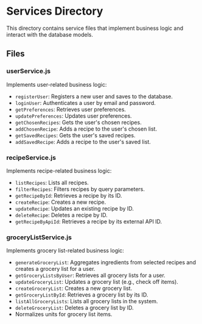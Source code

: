 # Services Directory

This directory contains service files that implement business logic and interact with the database models.

## Files

### userService.js
Implements user-related business logic:
- `registerUser`: Registers a new user and saves to the database.
- `loginUser`: Authenticates a user by email and password.
- `getPreferences`: Retrieves user preferences.
- `updatePreferences`: Updates user preferences.
- `getChosenRecipes`: Gets the user's chosen recipes.
- `addChosenRecipe`: Adds a recipe to the user's chosen list.
- `getSavedRecipes`: Gets the user's saved recipes.
- `addSavedRecipe`: Adds a recipe to the user's saved list.

### recipeService.js
Implements recipe-related business logic:
- `listRecipes`: Lists all recipes.
- `filterRecipes`: Filters recipes by query parameters.
- `getRecipeById`: Retrieves a recipe by its ID.
- `createRecipe`: Creates a new recipe.
- `updateRecipe`: Updates an existing recipe by ID.
- `deleteRecipe`: Deletes a recipe by ID.
- `getRecipeByApiId`: Retrieves a recipe by its external API ID.

### groceryListService.js
Implements grocery list-related business logic:
- `generateGroceryList`: Aggregates ingredients from selected recipes and creates a grocery list for a user.
- `getGroceryListsByUser`: Retrieves all grocery lists for a user.
- `updateGroceryList`: Updates a grocery list (e.g., check off items).
- `createGroceryList`: Creates a new grocery list.
- `getGroceryListById`: Retrieves a grocery list by its ID.
- `listAllGroceryLists`: Lists all grocery lists in the system.
- `deleteGroceryList`: Deletes a grocery list by ID.
- Normalizes units for grocery list items. 